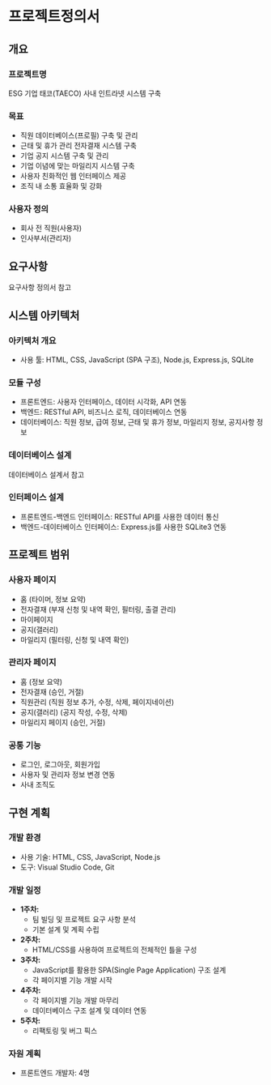 # 프로젝트정의서

## 개요

### 프로젝트명

ESG 기업 태코(TAECO) 사내 인트라넷 시스템 구축

### 목표

- 직원 데이터베이스(프로필) 구축 및 관리
- 근태 및 휴가 관리 전자결재 시스템 구축
- 기업 공지 시스템 구축 및 관리
- 기업 이념에 맞는 마일리지 시스템 구축
- 사용자 친화적인 웹 인터페이스 제공
- 조직 내 소통 효율화 및 강화

### 사용자 정의

- 회사 전 직원(사용자)
- 인사부서(관리자)

## 요구사항

요구사항 정의서 참고

## 시스템 아키텍처

### 아키텍처 개요

- 사용 툴: HTML, CSS, JavaScript (SPA 구조), Node.js, Express.js, SQLite

### 모듈 구성

- 프론트엔드: 사용자 인터페이스, 데이터 시각화, API 연동
- 백엔드: RESTful API, 비즈니스 로직, 데이터베이스 연동
- 데이터베이스: 직원 정보, 급여 정보, 근태 및 휴가 정보, 마일리지 정보, 공지사항 정보

### 데이터베이스 설계

데이터베이스 설계서 참고

### 인터페이스 설계

- 프론트엔드-백엔드 인터페이스: RESTful API를 사용한 데이터 통신
- 백엔드-데이터베이스 인터페이스: Express.js를 사용한 SQLite3 연동

## 프로젝트 범위

### 사용자 페이지

- 홈 (타이머, 정보 요약)
- 전자결재 (부재 신청 및 내역 확인, 필터링, 출결 관리)
- 마이페이지
- 공지(갤러리)
- 마일리지 (필터링, 신청 및 내역 확인)

### 관리자 페이지

- 홈 (정보 요약)
- 전자결재 (승인, 거절)
- 직원관리 (직원 정보 추가, 수정, 삭제, 페이지네이션)
- 공지(갤러리) (공지 작성, 수정, 삭제)
- 마일리지 페이지 (승인, 거절)

### 공통 기능

- 로그인, 로그아웃, 회원가입
- 사용자 및 관리자 정보 변경 연동
- 사내 조직도

## 구현 계획

### 개발 환경

- 사용 기술: HTML, CSS, JavaScript, Node.js
- 도구: Visual Studio Code, Git

### 개발 일정

- **1주차:**
  - 팀 빌딩 및 프로젝트 요구 사항 분석
  - 기본 설계 및 계획 수립
- **2주차:**
  - HTML/CSS를 사용하여 프로젝트의 전체적인 틀을 구성
- **3주차:**
  - JavaScript를 활용한 SPA(Single Page Application) 구조 설계
  - 각 페이지별 기능 개발 시작
- **4주차:**
  - 각 페이지별 기능 개발 마무리
  - 데이터베이스 구조 설계 및 데이터 연동
- **5주차:**
  - 리팩토링 및 버그 픽스

### 자원 계획

- 프론트엔드 개발자: 4명